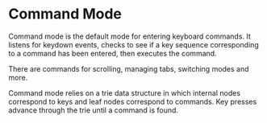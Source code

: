 # Command Mode

Command mode is the default mode for entering keyboard commands. It listens for keydown events, checks to see if a key sequence corresponding to a command has been entered, then executes the command.

There are commands for scrolling, managing tabs, switching modes and more.

Command mode relies on a trie data structure in which internal nodes correspond to keys and leaf nodes correspond to commands. Key presses advance through the trie until a command is found.